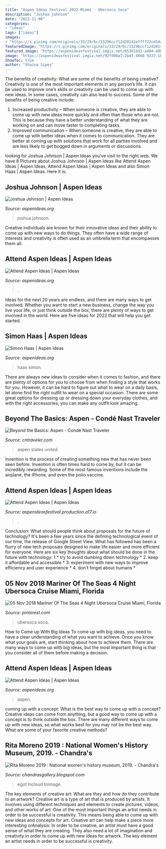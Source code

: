 ```yaml
---
title: "Aspen Ideas Festival 2022 Miami - Ubersoca Soca"
description: "Joshua johnson"
date: "2022-11-06"
categories:
- "ideas"
tags: ["ideas"]
images:
- "https://i.pinimg.com/originals/33/29/6c/33296ccf12d20142efff722ce54a0ac8.jpg"
featuredImage: "https://i.pinimg.com/originals/33/29/6c/33296ccf12d20142efff722ce54a0ac8.jpg"
featured_image: "https://aspenideasfestival.imgix.net/65301b91-a484-40be-b328-7d2ea0d5133e/Johnson_Joshua_AIF2019.jpg?auto=compress%2Cformat&amp;fit=min&amp;fm=jpg&amp;q=80&amp;rect=3749%2C1040%2C1931%2C1931"
image: "https://aspenideasfestival.imgix.net/92fd90a7-2b4f-4668-9337-1bbd96a112ee/48114764413_5988fa90f8_o.jpg?auto=compress%2Cformat&amp;fit=min&amp;fm=jpg&amp;h=1151&amp;q=80&amp;rect=1029%2C0%2C1780%2C2668&amp;w=767"
ShowToc: true
author: "Shaina Sipes"
---
```



The benefits of creativity: What are some of the benefits of being creative?
Creativity is one of the most important elements in any person’s life. It can be used to improve one’s skills or creativity can be used to come up with new ideas. In some cases, creativity can also lead to success. Some of the benefits of being creative include: 
1. Increased productivity – When someone is creative, they are able to come up with new ideas more quickly and often than those who are not. This is because they have a better understanding of what they are working on and can move faster to completing tasks. 
2. Improved communication – When someone is creative, they are able to come up with better ideas when it comes to communication. They are better at coming up with solutions that work for all parties involved and are less likely to get bogged down in arguments or discussions. 

	

		
looking for Joshua Johnson | Aspen Ideas you've visit to the right web. We have 8 Pictures about Joshua Johnson | Aspen Ideas like Attend Aspen Ideas | Aspen Ideas, Attend Aspen Ideas | Aspen Ideas and also Simon Haas | Aspen Ideas. Here it is:
		
    
## Joshua Johnson | Aspen Ideas

<img loading=lazy src="https://aspenideasfestival.imgix.net/65301b91-a484-40be-b328-7d2ea0d5133e/Johnson_Joshua_AIF2019.jpg?auto=compress%2Cformat&amp;fit=min&amp;fm=jpg&amp;q=80&amp;rect=3749%2C1040%2C1931%2C1931" onerror="this.onerror=null;this.src='https://tse4.mm.bing.net/th?id=OIP.2NgZd94365dRrXCKEWnZagHaHa&amp;pid=15.1';" alt="Joshua Johnson | Aspen Ideas">

_Source: aspenideas.org_

>joshua johnson. 

	

Creative individuals are known for their innovative ideas and their ability to come up with new ways to do things. They often have a wide range of interests and creativity is often used as an umbrella term that encompasses them all.

    
## Attend Aspen Ideas | Aspen Ideas

<img loading=lazy src="https://aspenideasfestival.imgix.net/92fd90a7-2b4f-4668-9337-1bbd96a112ee/48114764413_5988fa90f8_o.jpg?auto=compress%2Cformat&amp;fit=min&amp;fm=jpg&amp;h=1151&amp;q=80&amp;rect=1029%2C0%2C1780%2C2668&amp;w=767" onerror="this.onerror=null;this.src='https://tse3.mm.bing.net/th?id=OIP.1m1wt6-cdSe_17BdLakA-AHaLH&amp;pid=15.1';" alt="Attend Aspen Ideas | Aspen Ideas">

_Source: aspenideas.org_

>. 

	

Ideas for the next 20 years are endless, and there are many ways to get involved. Whether you want to start a new business, change the way you live your life, or just think outside the box, there are plenty of ways to get involved in the world. Here are five ideas for 2022 that will help you get started.

    
## Simon Haas | Aspen Ideas

<img loading=lazy src="https://aspenideasfestival.imgix.net/d2bdd330-4d89-4d47-b9e5-a10d054095e3/Haas_Simon_AIF2019.jpg?auto=compress%2Cformat&amp;fit=min&amp;fm=jpg&amp;q=80&amp;rect=0%2C0%2C800%2C800" onerror="this.onerror=null;this.src='https://tse4.mm.bing.net/th?id=OIP.PDpnj62dEJdZTrUHt6_pZwHaHa&amp;pid=15.1';" alt="Simon Haas | Aspen Ideas">

_Source: aspenideas.org_

>haas simon. 

	

There are always new ideas to consider when it comes to fashion, and there are plenty of options for you to choose from when finding a style that works for you. However, it can be hard to figure out what to wear on a daily basis, let alone find the right outfit to wear on a special occasion. There are some great options for dressing up or dressing down your everyday clothes, and with the right accessories, you can make any outfit look amazing.

    
## Beyond The Basics: Aspen - Condé Nast Traveler

<img loading=lazy src="https://media.cntraveler.com/photos/57277f5196cb06c13a97940a/2:3/w_320,c_limit/GettyImages-530293781.jpg" onerror="this.onerror=null;this.src='https://tse3.mm.bing.net/th?id=OIP.B3sAs6LnrCO8L2NqsPo_2gAAAA&amp;pid=15.1';" alt="Beyond the Basics: Aspen - Condé Nast Traveler">

_Source: cntraveler.com_

>aspen states united. 

	

Invention is the process of creating something new that has never been seen before. Invention is often times hard to come by, but it can be incredibly rewarding. Some of the most famous inventions include the airplane, the iPhone, and even the polio vaccine.

    
## Attend Aspen Ideas | Aspen Ideas

<img loading=lazy src="https://aspenideasfestival.imgix.net/92fd90a7-2b4f-4668-9337-1bbd96a112ee/48114764413_5988fa90f8_o.jpg?auto=compress%2Cformat&amp;fit=min&amp;fm=jpg&amp;q=80&amp;rect=0%2C167%2C4000%2C2251" onerror="this.onerror=null;this.src='https://tse1.mm.bing.net/th?id=OIP.cegO6X-CgvddtmUqu27huQHaEK&amp;pid=15.1';" alt="Attend Aspen Ideas | Aspen Ideas">

_Source: aspenideasfestival.production.a17.io_

>. 

	

Conclusion: What should people think about proposals for the future of technology?
It's been a few years since the defining technological event of our time, the release of Google Street View. What has followed has been a flurry of new tech proposals designed to make life easier and more efficient for everyone. Here are six key thoughts about what should be done in the future with technology: 
1.* try to avoid dumbing down technology *
2. keep it affordable and accessible *
3. experiment with new ways to improve efficiency and user experience *
4. don't forget about humans *

    
## 05 Nov 2018 Mariner Of The Seas 4 Night Ubersoca Cruise Miami, Florida

<img loading=lazy src="https://i.pinimg.com/originals/33/29/6c/33296ccf12d20142efff722ce54a0ac8.jpg" onerror="this.onerror=null;this.src='https://tse1.mm.bing.net/th?id=OIP.hSOe3i-PiulR24TQlL84zwHaKP&amp;pid=15.1';" alt="05 Nov 2018 Mariner Of The Seas 4 Night Ubersoca Cruise Miami, Florida">

_Source: pinterest.com_

>ubersoca soca. 

	

How to Come up With Big Ideas
To come up with big ideas, you need to have a clear understanding of what you want to achieve. Once you know what your goals are, start thinking about how to achieve them. There are many ways to come up with big ideas, but the most important thing is that you consider all of them before making a decision.

    
## Attend Aspen Ideas | Aspen Ideas

<img loading=lazy src="https://aspenideasfestival.imgix.net/92fd90a7-2b4f-4668-9337-1bbd96a112ee/48114764413_5988fa90f8_o.jpg?auto=compress%2Cformat&amp;fit=min&amp;fm=jpg&amp;h=576&amp;q=80&amp;rect=0%2C167%2C4000%2C2251&amp;w=1024" onerror="this.onerror=null;this.src='https://tse3.mm.bing.net/th?id=OIP.arl1iNCLa6or8TZ9t_KTvAHaEK&amp;pid=15.1';" alt="Attend Aspen Ideas | Aspen Ideas">

_Source: aspenideas.org_

>aspen. 

	

coming up with a concept: What is the best way to come up with a concept?
Creative ideas can come from anything, but a good way to come up with a concept is to think outside the box. There are many different ways to come up with new ideas, so what works best for you may not be the best way. What are some of your favorite creative methods?

    
## Rita Moreno 2019 : National Women&#039;s History Museum, 2019. - Chandra&#039;s

<img loading=lazy src="https://tnimage.s3.hicloud.net.tw/photos/2019/AP/20190730/be5d9cba52b6417086dd884228c07341.jpg" onerror="this.onerror=null;this.src='https://tse1.mm.bing.net/th?id=OIP.jEhuCyFCzH-rWfgWPFUdLwHaK5&amp;pid=15.1';" alt="Rita Moreno 2019 : National women&#039;s history museum, 2019. - Chandra&#039;s">

_Source: chandrasgallery.blogspot.com_

>egot hicloud tnimage. 

	

The key elements of creative art: What are they and how do they contribute to an artwork?
Creative art is a type of art that is produced by artists. It involves using different techniques and elements to create pictures, videos, and other works of art. One of the most important things an artist needs in order to be successful is creativity. This means being able to come up with new ideas and concepts for art. Creative art can help make a piece more interesting orAnalysis: In order to be creative, an artist must have a good sense of what they are creating. They also need a lot of imagination and creativity in order to come up with new ideas for artwork. The key element an artist needs in order to be successful is creativity.

